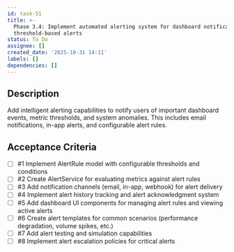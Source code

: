 ```yaml
---
id: task-51
title: >-
  Phase 3.4: Implement automated alerting system for dashboard notifications and
  threshold-based alerts
status: To Do
assignee: []
created_date: '2025-10-31 14:11'
labels: []
dependencies: []
---
```


## Description

<!-- SECTION:DESCRIPTION:BEGIN -->
Add intelligent alerting capabilities to notify users of important dashboard events, metric thresholds, and system anomalies. This includes email notifications, in-app alerts, and configurable alert rules.
<!-- SECTION:DESCRIPTION:END -->

## Acceptance Criteria
<!-- AC:BEGIN -->
- [ ] #1 Implement AlertRule model with configurable thresholds and conditions
- [ ] #2 Create AlertService for evaluating metrics against alert rules
- [ ] #3 Add notification channels (email, in-app, webhook) for alert delivery
- [ ] #4 Implement alert history tracking and alert acknowledgment system
- [ ] #5 Add dashboard UI components for managing alert rules and viewing active alerts
- [ ] #6 Create alert templates for common scenarios (performance degradation, volume spikes, etc.)
- [ ] #7 Add alert testing and simulation capabilities
- [ ] #8 Implement alert escalation policies for critical alerts
<!-- AC:END -->
